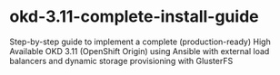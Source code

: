 # okd-3.11-complete-install-guide
Step-by-step guide to implement a complete (production-ready) High Available OKD 3.11 (OpenShift Origin) using Ansible with external load balancers and dynamic storage provisioning with GlusterFS
